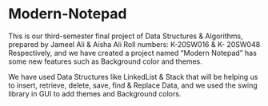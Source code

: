# Modern-Notepad
This is our third-semester final project of Data Structures & Algorithms, 
prepared by Jameel Ali & Aisha Ali Roll numbers: K-20SW016 & K-
20SW048 Respectively, and we have created a project named “Modern 
Notepad” has some new features such as Background color and themes.

We have used Data Structures like LinkedList & Stack that will be helping 
us to insert, retrieve, delete, save, find & Replace Data, and we used the 
swing library in GUI to add themes and Background colors.
